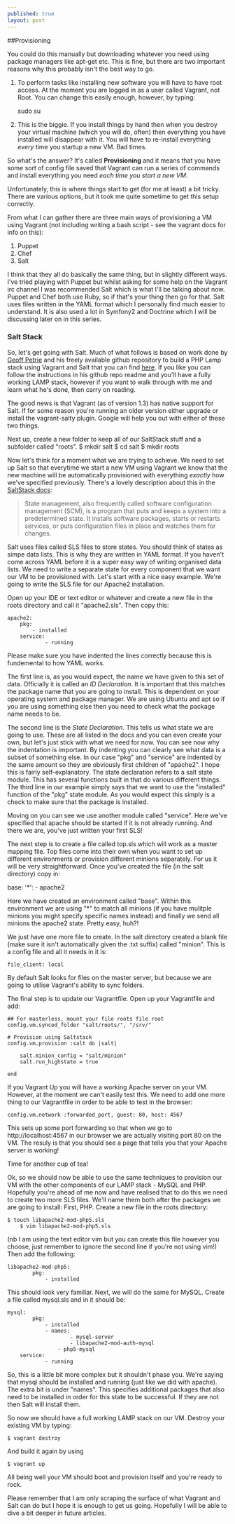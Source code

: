 ```yaml
---
published: true
layout: post
---
```


##Provisioning

You could do this manually but downloading whatever you need using package managers like apt-get etc. This is fine, but there are two important reasons why this probably isn't the best way to go.

1. To perform tasks like installing new software you will have to have root access. At the moment you are logged in as a user called Vagrant, not Root. You can change this easily enough, however, by typing:

	sudo su
    
2. This is the biggie. If you install things by hand then when you destroy your virtual machine (which you will do, often) then everything you have installed will disappear with it. You will have to re-install everything _every_ time you startup a new VM. Bad times.

So what's the answer? It's called **Provisioning** and it means that you have some sort of config file saved that Vagrant can run a series of commands and install everything you need _each time you start a new VM_. 

Unfortunately, this is where things start to get (for me at least) a bit tricky. There are various options, but it took me quite sometime to get this setup correctly.

From what I can gather there are three main ways of provisioning a VM using Vagrant (not including writing a bash script - see the vagrant docs for info on this):

1. Puppet
2. Chef
3. Salt

I think that they all do basically the same thing, but in slightly different ways. I've tried playing with Puppet but whilst asking for some help on the Vagrant irc channel I was recommended Salt which is what I'll be talking about now. Puppet and Chef both use Ruby, so if that's your thing then go for that. Salt uses files written in the YAML format which I personally find much easier to understand. It is also used a lot in Symfony2 and Doctrine which I will be discussing later on in this series.

### Salt Stack
So, let's get going with Salt. Much of what follows is based on work done by [Geoff Petrie](http://geoffpetrie.com) and his freely available github repository to build a PHP Lamp stack using Vagrant and Salt that you can find [here](https://github.com/geopet/salt-lamp-vagrant). If you like you can follow the instructions in his github repo readme and you'll have a fully working LAMP stack, however if you want to walk through with me and learn what he's done, then carry on reading.

The good news is that Vagrant (as of version 1.3) has native support for Salt. If for some reason you're running an older version either upgrade or install the vagrant-salty plugin. Google will help you out with either of these two things.

Next up, create a new folder to keep all of our SaltStack stuff and a subfolder called "roots".
	$ mkdir salt
	$ cd salt
    	$ mkdir roots

Now let's think for a moment what we are trying to achieve. We need to set up Salt so that everytime we start a new VM using Vagrant we know that the new machine will be automatically provisioned with everything _exactly_ how we've specified previously. There's a lovely description about this in the [SaltStack docs](http://docs.saltstack.com/ref/states/index.htm):

> State management, also frequently called software configuration management (SCM), is a program that puts and keeps a system into a predetermined state. It installs software packages, starts or restarts services, or puts configuration files in place and watches them for changes.

Salt uses files called SLS files to store states. You should think of states as simpe data lists. This is why they are written in YAML format. If you haven't come across YAML before it is a super easy way of writing organised data lists. We need to write a separate state for every component that we want our VM to be provisioned with. Let's start with a nice easy example. We're going to write the SLS file for our Apache2 installation.

Open up your IDE or text editor or whatever and create a new file in the roots directory and call it "apache2.sls". Then copy this:

	apache2:
  		pkg:
   			- installed
  		service:
    			- running

Please make sure you have indented the lines correctly because this is fundemental to how YAML works.

The first line is, as you would expect, the name we have given to this set of data. Officially it is called an _ID Declaration_. It is important that this matches the package name that you are going to install. This is dependent on your operating system and package manager. We are using Ubuntu and apt so if you are using something else then you need to check what the package name needs to be.

The second line is the _State Declaration_. This tells us what state we are going to use. These are all listed in the docs and you can even create your own, but let's just stick with what we need for now. You can see now why the indentation is important. By indenting you can clearly see what data is a subset of something else. In our case "pkg" and "service" are indented by the same amount so they are obviously first children of "apache2". I hope this is fairly self-explanatory.
The state declaration refers to a salt state module. This has several functions built in that do various different things. The third line in our example simply says that we want to use the "installed" function of the "pkg" state module. As you would expect this simply is a check to make sure that the package is installed.

Moving on you can see we use another module called "service". Here we've specified that apache should be started if it is not already running.
And there we are, you've just written your first SLS!

The next step is to create a file called top.sls which will work as a master mapping file. Top files come into their own when you want to set up different environments or provision different minions separately. For us it will be very straightforward. Once you've created the file (in the salt directory) copy in:

  base:
    '*':
      - apache2
  
Here we have created an environment called "base". Within this environment we are using "\*" to match all minions (if you have mulitple minions you might specify specific names instead) and finally we send all minions the apache2 state. Pretty easy, huh?!

We just have one more file to create. In the salt directory created a blank file (make sure it isn't automatically given the .txt suffix) called "minion". This is a config file and all it needs in it is:

	file_client: local

By default Salt looks for files on the master server, but because we are going to utilise Vagrant's ability to sync folders.

The final step is to update our Vagrantfile. Open up your Vagrantfile and add:

  	## For masterless, mount your file roots file root
  	config.vm.synced_folder "salt/roots/", "/srv/"
  
    # Provision using Saltstack
    config.vm.provision :salt do |salt|
  
      	salt.minion_config = "salt/minion"
      	salt.run_highstate = true
  
    end

If you Vagrant Up you will have a working Apache server on your VM. However, at the moment we can't easily test this. We need to add one more thing to our Vagrantfile in order to be able to test in the browser:

	config.vm.network :forwarded_port, guest: 80, host: 4567

This sets up some port forwarding so that when we go to http://localhost:4567 in our browser we are actually visiting port 80 on the VM. The resuly is that you should see a page that tells you that your Apache server is working!

Time for another cup of tea!

Ok, so we should now be able to use the same techniques to provision our VM with the other components of our LAMP stack - MySQL and PHP. Hopefully you're ahead of me now and have realised that to do this we need to create two more SLS files. We'll name them both after the packages we are going to install:
First, PHP. Create a new file in the roots directory:

	$ touch libapache2-mod-php5.sls
    	$ vim libapache2-mod-php5.sls

(nb I am using the text editor vim but you can create this file however you choose, just remember to ignore the second line if you're not using vim!) Then add the following:

	libapache2-mod-php5:
    		pkg:
        		- installed
            
This should look very familiar. Next, we will do the same for MySQL. Create a file called mysql.sls and in it should be:

	mysql:
    		pkg:
        		- installed
        	 	- names:
            			- mysql-server
                		- libapache2-mod-auth-mysql
                	- php5-mysql
		service:
        		- running
            
So, this is a little bit more complex but it shouldn't phase you. We're saying that mysql should be installed and running (just like we did with apache). The extra bit is under "names". This specifies additional packages that also need to be installed in order for this state to be successful. If they are not then Salt will install them.

So now we should have a full working LAMP stack on our VM.
Destroy your existing VM by typing:

	$ vagrant destroy

And build it again by using

	$ vagrant up

All being well your VM should boot and provision itself and you're ready to rock.

Please remember that I am only scraping the surface of what Vagrant and Salt can do but I hope it is enough to get us going. Hopefully I will be able to dive a bit deeper in future articles.
    

